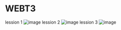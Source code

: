 # WEBT3
lession 1
![image](https://github.com/cuongvuhung/WEBT3/assets/98568197/902f5861-c098-40d3-bdca-a8806429b5ea)
lession 2
![image](https://github.com/cuongvuhung/WEBT3/assets/98568197/28983c66-ad9a-4e47-b686-a680d94ed29c)
lession 3
![image](https://github.com/cuongvuhung/WEBT3/assets/98568197/cce0b8d1-7fc0-40db-89e8-f30e6d3edf68)
